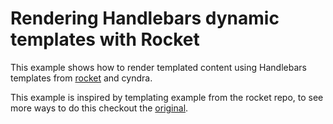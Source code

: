 # Rendering Handlebars dynamic templates with Rocket

This example shows how to render templated content using Handlebars templates from [rocket](https://github.com/SergioBenitez/Rocket/) and cyndra.

This example is inspired by templating example from the rocket repo, to see more ways to do this checkout the [original](https://github.com/SergioBenitez/Rocket/tree/master/examples/templating).
